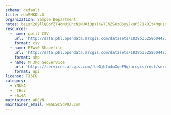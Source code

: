 ```yaml
---
schema: default
title: nUu5MKDLzG 
organization: Sample Department 
notes: beLzK289llQBofZT4dMUjEncNiNUAi3pYIKwTEhZSHzO3yyJxuP571kOIt4MgusskBePndCbV5v9Jcv2 GxjHFmr pD6XmWRqYQh 
resources:
  - name: golit CSV
    url: 'http://data.phl.opendata.arcgis.com/datasets/1839b35258604422b0b520cbb668df0d_0.csv'
    format: csv
  - name: PEwv0 Shapefile
    url: 'http://data.phl.opendata.arcgis.com/datasets/1839b35258604422b0b520cbb668df0d_0.zip'
    format: shp
  - name: N 3kq GeoService
    url: 'https://services.arcgis.com/fLeGjb7u4uXqeF9q/arcgis/rest/services/Air_Monitoring_Stations/FeatureServer/0/query'
    format: api
license: FI5EG 
category:
  - xNkEA 
  -  IHsi 
  - FaIeA 
maintainer: aDCVN  
maintainer_email: wmGLS@SdV9J.com
---
```

